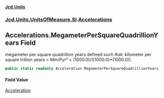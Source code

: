 #### [Jcd.Units](index.md 'index')
### [Jcd.Units.UnitsOfMeasure.SI](Jcd.Units.UnitsOfMeasure.SI.md 'Jcd.Units.UnitsOfMeasure.SI').[Accelerations](Accelerations.md 'Jcd.Units.UnitsOfMeasure.SI.Accelerations')

## Accelerations.MegameterPerSquareQuadrillionYears Field

megameter per square quadrillion years defined such that: kilometer per square trillion years = Mm/Pyr² × (1000.0)/((1000.0)*(1000.0)).

```csharp
public static readonly Acceleration MegameterPerSquareQuadrillionYears;
```

#### Field Value
[Acceleration](Acceleration.md 'Jcd.Units.UnitTypes.Acceleration')